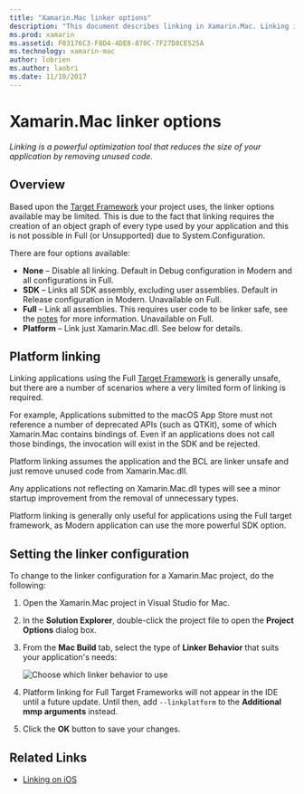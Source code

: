 ```yaml
---
title: "Xamarin.Mac linker options"
description: "This document describes linking in Xamarin.Mac. Linking is a powerful optimization tool that reduces the size of your application by removing unused code."
ms.prod: xamarin
ms.assetid: F03176C3-F8D4-4DE8-870C-7F27D8CE525A
ms.technology: xamarin-mac
author: lobrien
ms.author: laobri
ms.date: 11/10/2017
---
```


# Xamarin.Mac linker options

_Linking is a powerful optimization tool that reduces the size of your application by removing unused code._

## Overview

Based upon the [Target Framework](~/mac/platform/target-framework.md) your project uses, the linker options available may be limited. This is due to the fact that linking requires the creation of an object graph of every type used by your application and this is not possible in Full (or Unsupported) due to System.Configuration.

There are four options available:

- **None** – Disable all linking. Default in Debug configuration in Modern and all configurations in Full.
- **SDK** – Links all SDK assembly, excluding user assemblies. Default in Release configuration in Modern. Unavailable on Full.
- **Full** – Link all assemblies. This requires user code to be linker safe, see the [notes](~/ios/deploy-test/linker.md) for more information. Unavailable on Full.
- **Platform** – Link just Xamarin.Mac.dll. See below for details.

## Platform linking

Linking applications using the Full [Target Framework](~/mac/platform/target-framework.md) is generally unsafe, but there are a number of scenarios where a very limited form of linking is required.

For example, Applications submitted to the macOS App Store must not reference a number of deprecated APIs (such as QTKit), some of which Xamarin.Mac contains bindings of. Even if an applications does not call those bindings, the invocation will exist in the SDK and be rejected.

Platform linking assumes the application and the BCL are linker unsafe and just remove unused code from Xamarin.Mac.dll. 

Any applications not reflecting on Xamarin.Mac.dll types will see a minor startup improvement from the removal of unnecessary types.

Platform linking is generally only useful for applications using the Full target framework, as Modern application can use the more powerful SDK option.

## Setting the linker configuration

To change to the linker configuration for a Xamarin.Mac project, do the following:

1. Open the Xamarin.Mac project in Visual Studio for Mac.
2. In the **Solution Explorer**, double-click the project file to open the **Project Options** dialog box.
3. From the **Mac Build** tab, select the type of **Linker Behavior** that suits your application's needs:

    ![Choose which linker behavior to use](linker-images/link-behavior.png "Choose which linker behavior to use")

4. Platform linking for Full Target Frameworks will not appear in the IDE until a future update. Until then, add `--linkplatform`  to the **Additional mmp arguments** instead.
5. Click the **OK** button to save your changes.


## Related Links

- [Linking on iOS](~/ios/deploy-test/linker.md)
